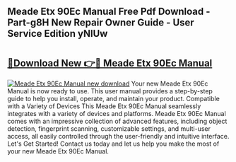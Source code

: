 ## Meade Etx 90Ec Manual Free Pdf Download - Part-g8H New Repair Owner Guide - User Service Edition yNlUw

# <h2><a href="http://cf13148.oget.top/?id=Meade+Etx+90Ec+Manual">🔗Download New 👉🔴 Meade Etx 90Ec Manual</a></h2>

[![Meade Etx 90Ec Manual new download](https://i.imgur.com/5g1atiW.png)](http://cf13148.oget.top/?id=Meade+Etx+90Ec+Manual)
Your new Meade Etx 90Ec Manual is now ready to use. This user manual provides a step-by-step guide to help you install, operate, and maintain your product. Compatible with a Variety of Devices This Meade Etx 90Ec Manual seamlessly integrates with a variety of devices and platforms. Meade Etx 90Ec Manual comes with an impressive collection of advanced features, including object detection, fingerprint scanning, customizable settings, and multi-user access, all easily controlled through the user-friendly and intuitive interface. Let's Get Started! Contact us today and let us help you make the most of your new Meade Etx 90Ec Manual.
